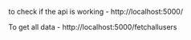 

to check if the api is working - http://localhost:5000/


To get all data - http://localhost:5000/fetchallusers